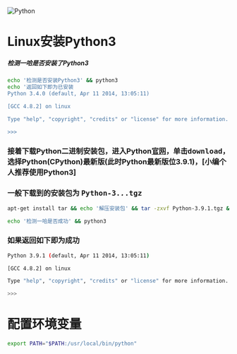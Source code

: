 ![Python](https://www.python.org/static/img/python-logo@2x.png)
# Linux安装Python3
##### 检测一哈是否安装了Python3
```sh
echo '检测是否安装Python3' && python3
echo '返回如下即为已安装
Python 3.4.0 (default, Apr 11 2014, 13:05:11) 

[GCC 4.8.2] on linux

Type "help", "copyright", "credits" or "license" for more information.

>>>
```
### 接着下载Python二进制安装包，进入Python[官网](https://www.python.org)，单击<kbd>download</kbd>，选择Python(CPython)最新版(此时Python最新版位3.9.1)，[小编个人推荐使用Python3]
### 一般下载到的安装包为 <kbd>Python-3.*.*.tgz</kbd>
```sh
apt-get install tar && echo '解压安装包' && tar -zxvf Python-3.9.1.tgz && cd Python-3.9.1 && chmod +x configure && ./configure && make && make install
```
```sh
echo '检测一哈是否成功' && python3
```
### 如果返回如下即为成功 
```sh
Python 3.9.1 (default, Apr 11 2014, 13:05:11) 

[GCC 4.8.2] on linux

Type "help", "copyright", "credits" or "license" for more information.

>>>
```
# 配置环境变量
```sh
export PATH="$PATH:/usr/local/bin/python"
```

